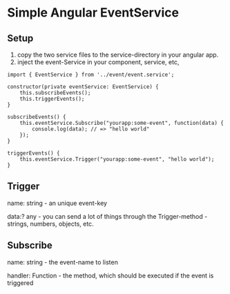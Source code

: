 # Simple Angular EventService

## Setup
1. copy the two service files to the service-directory in your angular app.
2. inject the event-Service in your component, service, etc,


```
import { EventService } from '../event/event.service';

constructor(private eventService: EventService) {
    this.subscribeEvents();
    this.triggerEvents();
}

subscribeEvents() {
    this.eventService.Subscribe("yourapp:some-event", function(data) {
        console.log(data); // => "hello world"
    });
}

triggerEvents() {
    this.eventService.Trigger("yourapp:some-event", "hello world");
}
```

## Trigger

name: string - an unique event-key

data:? any - you can send a lot of things through the Trigger-method - strings, numbers, objects, etc.

## Subscribe

name: string - the event-name to listen

handler: Function - the method, which should be executed if the event is triggered